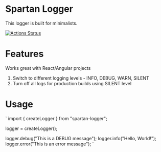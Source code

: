 # Spartan Logger
This logger is built for minimalists.

[![Actions Status](https://github.com/anirudh-janga/minimalist-logger/workflows/CI/badge.svg)](https://github.com/anirudh-janga/minimalist-logger/actions)

# Features
Works great with React/Angular projects

1. Switch to different logging levels - INFO, DEBUG, WARN, SILENT
2. Turn off all logs for production builds using SILENT level

# Usage

`
import { createLogger } from "spartan-logger";

logger = createLogger();

logger.debug("This is a DEBUG message");
logger.info("Hello, World!");
logger.error("This is an error message");
`

